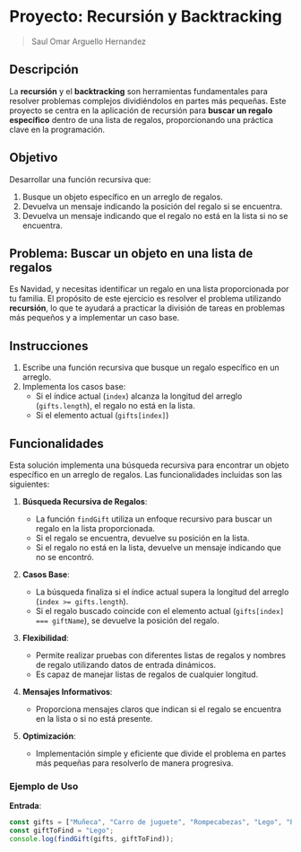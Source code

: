 # Proyecto: Recursión y Backtracking
>Saul Omar Arguello Hernandez

## Descripción
La **recursión** y el **backtracking** son herramientas fundamentales para resolver problemas complejos dividiéndolos en partes más pequeñas. Este proyecto se centra en la aplicación de recursión para **buscar un regalo específico** dentro de una lista de regalos, proporcionando una práctica clave en la programación.

## Objetivo
Desarrollar una función recursiva que:
1. Busque un objeto específico en un arreglo de regalos.
2. Devuelva un mensaje indicando la posición del regalo si se encuentra.
3. Devuelva un mensaje indicando que el regalo no está en la lista si no se encuentra.

## Problema: Buscar un objeto en una lista de regalos
Es Navidad, y necesitas identificar un regalo en una lista proporcionada por tu familia. El propósito de este ejercicio es resolver el problema utilizando **recursión**, lo que te ayudará a practicar la división de tareas en problemas más pequeños y a implementar un caso base.

## Instrucciones
1. Escribe una función recursiva que busque un regalo específico en un arreglo.
2. Implementa los casos base:
   - Si el índice actual (`index`) alcanza la longitud del arreglo (`gifts.length`), el regalo no está en la lista.
   - Si el elemento actual (`gifts[index]`)

## Funcionalidades

Esta solución implementa una búsqueda recursiva para encontrar un objeto específico en un arreglo de regalos. Las funcionalidades incluidas son las siguientes:

1. **Búsqueda Recursiva de Regalos**:
   - La función `findGift` utiliza un enfoque recursivo para buscar un regalo en la lista proporcionada.
   - Si el regalo se encuentra, devuelve su posición en la lista.
   - Si el regalo no está en la lista, devuelve un mensaje indicando que no se encontró.

2. **Casos Base**:
   - La búsqueda finaliza si el índice actual supera la longitud del arreglo (`index >= gifts.length`).
   - Si el regalo buscado coincide con el elemento actual (`gifts[index] === giftName`), se devuelve la posición del regalo.

3. **Flexibilidad**:
   - Permite realizar pruebas con diferentes listas de regalos y nombres de regalo utilizando datos de entrada dinámicos.
   - Es capaz de manejar listas de regalos de cualquier longitud.

4. **Mensajes Informativos**:
   - Proporciona mensajes claros que indican si el regalo se encuentra en la lista o si no está presente.

5. **Optimización**:
   - Implementación simple y eficiente que divide el problema en partes más pequeñas para resolverlo de manera progresiva.

### Ejemplo de Uso
**Entrada**:
```javascript
const gifts = ["Muñeca", "Carro de juguete", "Rompecabezas", "Lego", "Pelota"];
const giftToFind = "Lego";
console.log(findGift(gifts, giftToFind));
```

